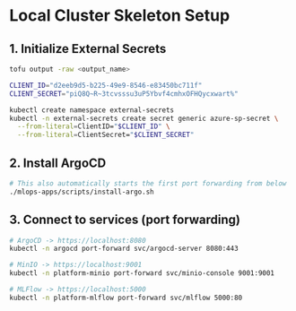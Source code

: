 # Local Cluster Skeleton Setup
## 1. Initialize External Secrets
```bash
tofu output -raw <output_name>

CLIENT_ID="d2eeb9d5-b225-49e9-8546-e83450bc711f"
CLIENT_SECRET="piQ8Q~R~3tcvsssu3uP5Ybvf4cmhxOFHQycxwart%"

kubectl create namespace external-secrets
kubectl -n external-secrets create secret generic azure-sp-secret \
  --from-literal=ClientID="$CLIENT_ID" \
  --from-literal=ClientSecret="$CLIENT_SECRET"
```

## 2. Install ArgoCD
```bash
# This also automatically starts the first port forwarding from below
./mlops-apps/scripts/install-argo.sh
```

## 3. Connect to services (port forwarding)
```bash
# ArgoCD -> https://localhost:8080
kubectl -n argocd port-forward svc/argocd-server 8080:443

# MinIO -> https://localhost:9001
kubectl -n platform-minio port-forward svc/minio-console 9001:9001

# MLFlow -> https://localhost:5000
kubectl -n platform-mlflow port-forward svc/mlflow 5000:80
```